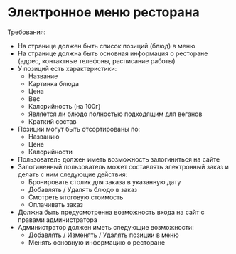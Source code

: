 # Электронное меню ресторана
Требования:
* На странице должен быть список позиций (блюд) в меню
* На странице должна быть основная информация о ресторане (адрес, контактные телефоны, расписание работы)
* У позиций есть характеристики:
  * Название
  * Картинка блюда
  * Цена
  * Вес
  * Калорийность (на 100г)
  * Является ли блюдо полностью подходящим для веганов
  * Краткий состав
* Позиции могут быть отсортированы по:
  * Названию
  * Цене
  * Калорийности
* Пользователь должен иметь возможность залогиниться на сайте
* Залогиненный пользователь может составлять электронный заказ и делать с ним следующие действия:
  * Бронировать столик для заказа в указанную дату
  * Добавлять / Удалять блюдо в заказ
  * Смотреть итоговую стоимость
  * Оплачивать заказ
* Должна быть предусмотренна возможность входа на сайт с правами администратора
* Администратор должен иметь следующие возможности:
  * Добавлять / Изменять / Удалять позиции в меню
  * Менять основную информацию о ресторане
